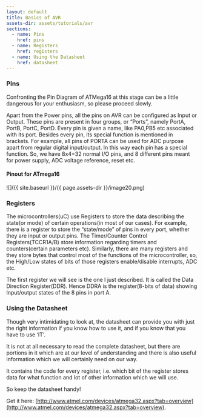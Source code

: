 ```yaml
---
layout: default
title: Basics of AVR
assets-dir: assets/tutorials/avr
sections:
  - name: Pins
    href: pins
  - name: Registers
    href: registers
  - name: Using the Datasheet
    href: datasheet
---
```


### Pins <a name="pins"></a>

Confronting the Pin Diagram of ATMega16 at this stage can be a little
dangerous for your enthusiasm, so please proceed slowly.

Apart from the Power pins, all the pins on AVR can be configured as
Input or Output. These pins are present in four groups, or “Ports”,
namely PortA, PortB, PortC, PortD. Every pin is given a name, like
PA0,PB5 etc associated with its port. Besides every pin, its special
function is mentioned in brackets. For example, all pins of PORTA can be
used for ADC purpose apart from regular digital input/output. In this
way each pin has a special function. So, we have 8x4=32 normal I/O pins,
and 8 different pins meant for power supply, ADC voltage reference,
reset etc.

#### Pinout for ATmega16

![]({{ site.baseurl }}/{{ page.assets-dir }}/image20.png)

### Registers <a name="registers"></a>

The microcontrollers(uC) use Registers to store the data describing the
state(or mode) of certain operations(in most of our cases). For example,
there is a register to store the “state/mode” of pins in every port,
whether they are input or output pins. The Timer/Counter Control
Registers(TCCR1A/B) store information regarding timers and
counters(certain parameters etc). Similarly, there are many registers
and they store bytes that control most of the functions of the
microcontroller, so, the High/Low states of bits of those registers
enable/disable interrupts, ADC etc.

The first register we will see is the one I just described. It is called
the Data Direction Register(DDR). Hence DDRA is the register(8-bits of
data) showing Input/output states of the 8 pins in port A.

### Using the Datasheet <a name="datasheet"></a>

Though very intimidating to look at, the datasheet can provide you with
just the right information if you know how to use it, and if you know
that you have to use ‘IT’.

It is not at all necessary to read the complete datasheet, but there are
portions in it which are at our level of understanding and there is also
useful information which we will certainly need on our way.

It contains the code for every register, i.e. which bit of the register
stores data for what function and lot of other information which we will
use.

So keep the datasheet handy!

Get it here:
[http://www.atmel.com/devices/atmega32.aspx?tab=overview](http://www.atmel.com/devices/atmega32.aspx?tab=overview).
